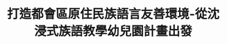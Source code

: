 ---
id: "116"
lang: zh-tw
description: 「營造都市原住民族語言環境-沈浸式族語教學幼兒園計畫」
propose_date: 2022-02-09
meeting_date: 2022-07-29
publish: "FALSE"
selected: "FALSE"
blog_selected: "FALSE"
thumbnail: https://cm.pdis.nat.gov.tw/images/post/1IZanqmdLT--ZeO9YEobl_ent12o_WL-H.jpg
title: 打造都會區原住民族語言友善環境-從沈浸式族語教學幼兒園計畫出發
introduction:
  content: 在都市的原住民族因為缺乏語言環境，造成語言流失，甚而影響族群認同。原民會透過補助計畫，希望營造都市原住民族語言學習及傳承環境，並於2022年主動提案，期望透過開放政府協作會議之辦理，蒐集各利害關係人意見，精進既有的計畫方案，並找到其他適合都市原住民族語言學習及傳承之創新作為，作為後續都市原住民族方案推動的基礎。
color: yellow
join:
  type: 部
layout: post
departments:
  - 原民會
tags:
  - 教育
  - 公私協力
  - 原民議題
  - 兒童
---